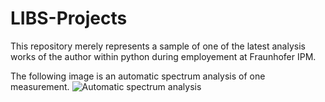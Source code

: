 # LIBS-Projects

This repository merely represents a sample of one of the latest analysis works of the author within python during employement at Fraunhofer IPM. 

The following image is an automatic spectrum analysis of one measurement.
<img src="examples/Ti_example.jpg" alt="Automatic spectrum analysis">
